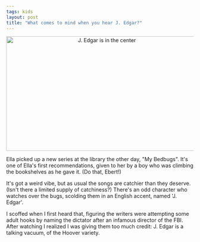 ```yaml
---
tags: kids
layout: post
title: "What comes to mind when you hear J. Edgar?"
---
```




<p align="center">
  <img src="http://www.cwinters.com/images/blog/bedbugs_and_j_edgar.jpg"
       alt="J. Edgar is in the center"
       width="525" height="308" border="0" />
  <br clear="all" />
</p>

<p>Ella picked up a new series at the library the other day, "My
Bedbugs". It's one of Ella's first recommendations, given to her
by a boy who was climbing the bookshelves as he gave it. (Do
that, Ebert!)</p>

<p>It's got a weird vibe, but as usual the songs are catchier
than they deserve. (Isn't there a limited supply of catchiness?)
There's an odd character who watches over the bugs, scolding them
in an English accent, named 'J. Edgar'.</p>

<p>I scoffed when I first heard that, figuring the writers were
attempting some adult hooks by naming the dictator after an
infamous director of the FBI. After watching I realized I was
giving them too much credit: J. Edgar is a talking vacuum, of the
Hoover variety.</p>



